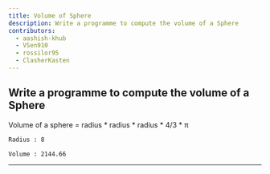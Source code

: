 ```yaml
---
title: Volume of Sphere
description: Write a programme to compute the volume of a Sphere
contributors:
  - aashish-khub
  - VSen910
  - rossilor95
  - ClasherKasten
---
```


## Write a programme to compute the volume of a Sphere

Volume of a sphere = radius \* radius \* radius \* 4/3 \* π

```txt
Radius : 8

Volume : 2144.66
```

---
